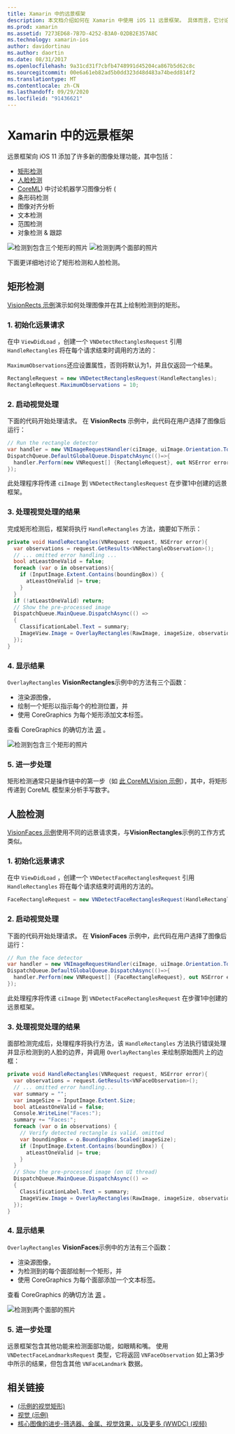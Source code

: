 ```yaml
---
title: Xamarin 中的远景框架
description: 本文档介绍如何在 Xamarin 中使用 iOS 11 远景框架。 具体而言，它讨论了矩形检测和面部检测。
ms.prod: xamarin
ms.assetid: 7273ED68-7B7D-4252-B3A0-02DB2E357A8C
ms.technology: xamarin-ios
author: davidortinau
ms.author: daortin
ms.date: 08/31/2017
ms.openlocfilehash: 9a31cd31f7cbfb4748991d45204ca867b5d62c8c
ms.sourcegitcommit: 00e6a61eb82ad5b0dd323d48d483a74bedd814f2
ms.translationtype: MT
ms.contentlocale: zh-CN
ms.lasthandoff: 09/29/2020
ms.locfileid: "91436621"
---
```

# <a name="vision-framework-in-xamarinios"></a>Xamarin 中的远景框架

远景框架向 iOS 11 添加了许多新的图像处理功能，其中包括：

- [矩形检测](#rectangles)
- [人脸检测](#faces)
- [CoreML](~/ios/platform/introduction-to-ios11/coreml.md)) 中讨论机器学习图像分析 (
- 条形码检测
- 图像对齐分析
- 文本检测
- 范围检测
- 对象检测 & 跟踪

![检测到包含三个矩形的照片](vision-images/found-rectangles-tiny.png) ![检测到两个面部的照片](vision-images/xamarin-home-faces-tiny.png)

下面更详细地讨论了矩形检测和人脸检测。

<a name="rectangles"></a>

## <a name="rectangle-detection"></a>矩形检测

[VisionRects 示例](/samples/xamarin/ios-samples/ios11-visionrectangles)演示如何处理图像并在其上绘制检测到的矩形。

### <a name="1-initialize-the-vision-request"></a>1. 初始化远景请求

在中 `ViewDidLoad` ，创建一个 `VNDetectRectanglesRequest` 引用 `HandleRectangles` 将在每个请求结束时调用的方法的：

`MaximumObservations`还应设置属性，否则将默认为1，并且仅返回一个结果。

```csharp
RectangleRequest = new VNDetectRectanglesRequest(HandleRectangles);
RectangleRequest.MaximumObservations = 10;
```

### <a name="2-start-the-vision-processing"></a>2. 启动视觉处理

下面的代码开始处理请求。 在 **VisionRects** 示例中，此代码在用户选择了图像后运行：

```csharp
// Run the rectangle detector
var handler = new VNImageRequestHandler(ciImage, uiImage.Orientation.ToCGImagePropertyOrientation(), new VNImageOptions());
DispatchQueue.DefaultGlobalQueue.DispatchAsync(()=>{
  handler.Perform(new VNRequest[] {RectangleRequest}, out NSError error);
});
```

此处理程序将传递 `ciImage` 到 `VNDetectRectanglesRequest` 在步骤1中创建的远景框架。

### <a name="3-handle-the-results-of-vision-processing"></a>3. 处理视觉处理的结果

完成矩形检测后，框架将执行 `HandleRectangles` 方法，摘要如下所示：

```csharp
private void HandleRectangles(VNRequest request, NSError error){
  var observations = request.GetResults<VNRectangleObservation>();
  // ... omitted error handling ...
  bool atLeastOneValid = false;
  foreach (var o in observations){
    if (InputImage.Extent.Contains(boundingBox)) {
      atLeastOneValid |= true;
    }
  }
  if (!atLeastOneValid) return;
  // Show the pre-processed image
  DispatchQueue.MainQueue.DispatchAsync(() =>
  {
    ClassificationLabel.Text = summary;
    ImageView.Image = OverlayRectangles(RawImage, imageSize, observations);
  });
}
```

### <a name="4-display-the-results"></a>4. 显示结果

`OverlayRectangles` **VisionRectangles**示例中的方法有三个函数：

- 渲染源图像，
- 绘制一个矩形以指示每个的检测位置，并
- 使用 CoreGraphics 为每个矩形添加文本标签。

查看 CoreGraphics 的确切方法 [源](/samples/xamarin/ios-samples/ios11-visionrectangles) 。

![检测到包含三个矩形的照片](vision-images/found-rectangles-phone-sml.png)

### <a name="5-further-processing"></a>5. 进一步处理

矩形检测通常只是操作链中的第一步（如 [此 CoreMLVision 示例](~/ios/platform/introduction-to-ios11/coreml.md#coremlvision)），其中，将矩形传递到 CoreML 模型来分析手写数字。

<a name="faces"></a>

## <a name="face-detection"></a>人脸检测

[VisionFaces 示例](/samples/xamarin/ios-samples/ios11-visionfaces)使用不同的远景请求类，与**VisionRectangles**示例的工作方式类似。

### <a name="1-initialize-the-vision-request"></a>1. 初始化远景请求

在中 `ViewDidLoad` ，创建一个 `VNDetectFaceRectanglesRequest` 引用 `HandleRectangles` 将在每个请求结束时调用的方法的。

```csharp
FaceRectangleRequest = new VNDetectFaceRectanglesRequest(HandleRectangles);
```

### <a name="2-start-the-vision-processing"></a>2. 启动视觉处理

下面的代码开始处理请求。 在 **VisionFaces** 示例中，此代码在用户选择了图像后运行：

```csharp
// Run the face detector
var handler = new VNImageRequestHandler(ciImage, uiImage.Orientation.ToCGImagePropertyOrientation(), new VNImageOptions());
DispatchQueue.DefaultGlobalQueue.DispatchAsync(()=>{
  handler.Perform(new VNRequest[] {FaceRectangleRequest}, out NSError error);
});
```

此处理程序将传递 `ciImage` 到 `VNDetectFaceRectanglesRequest` 在步骤1中创建的远景框架。

### <a name="3-handle-the-results-of-vision-processing"></a>3. 处理视觉处理的结果

面部检测完成后，处理程序将执行方法，该 `HandleRectangles` 方法执行错误处理并显示检测到的人脸的边界，并调用 `OverlayRectangles` 来绘制原始图片上的边框：

```csharp
private void HandleRectangles(VNRequest request, NSError error){
  var observations = request.GetResults<VNFaceObservation>();
  // ... omitted error handling...
  var summary = "";
  var imageSize = InputImage.Extent.Size;
  bool atLeastOneValid = false;
  Console.WriteLine("Faces:");
  summary += "Faces:";
  foreach (var o in observations) {
    // Verify detected rectangle is valid. omitted
    var boundingBox = o.BoundingBox.Scaled(imageSize);
    if (InputImage.Extent.Contains(boundingBox)) {
      atLeastOneValid |= true;
    }
  }
  // Show the pre-processed image (on UI thread)
  DispatchQueue.MainQueue.DispatchAsync(() =>
  {
    ClassificationLabel.Text = summary;
    ImageView.Image = OverlayRectangles(RawImage, imageSize, observations);
  });
}
```

### <a name="4-display-the-results"></a>4. 显示结果

`OverlayRectangles` **VisionFaces**示例中的方法有三个函数：

- 渲染源图像，
- 为检测到的每个面部绘制一个矩形，并
- 使用 CoreGraphics 为每个面部添加一个文本标签。

查看 CoreGraphics 的确切方法 [源](/samples/xamarin/ios-samples/ios11-visionfaces) 。

![检测到两个面部的照片](vision-images/found-faces-phone-sml.png)

### <a name="5-further-processing"></a>5. 进一步处理

远景框架包含其他功能来检测面部功能，如眼睛和嘴。 使用 `VNDetectFaceLandmarksRequest` 类型，它将返回 `VNFaceObservation` 如上第3步中所示的结果，但包含其他 `VNFaceLandmark` 数据。

## <a name="related-links"></a>相关链接

- [ (示例的视觉矩形) ](/samples/xamarin/ios-samples/ios11-visionrectangles)
- [视觉 (示例) ](/samples/xamarin/ios-samples/ios11-visionfaces)
- [核心图像的进步-筛选器、金属、视觉效果，以及更多 (WWDC)  (视频) ](https://developer.apple.com/videos/play/wwdc2017/510/)